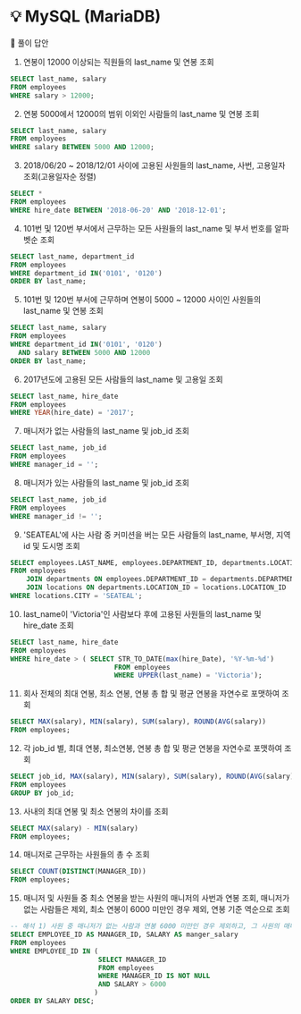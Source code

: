 # 💡 MySQL (MariaDB)

🔑 풀이 답안

1. 연봉이 12000 이상되는 직원들의 last_name 및 연봉 조회

```SQL
SELECT last_name, salary 
FROM employees 
WHERE salary > 12000;
```
2. 연봉 5000에서 12000의 범위 이외인 사람들의 last_name 및 연봉 조회

```SQL
SELECT last_name, salary 
FROM employees 
WHERE salary BETWEEN 5000 AND 12000;
```
3. 2018/06/20 ~ 2018/12/01 사이에 고용된 사원들의 last_name, 사번, 고용일자 조회(고용일자순 정렬)

```SQL
SELECT *
FROM employees
WHERE hire_date BETWEEN '2018-06-20' AND '2018-12-01';
```
4. 101번 및 120번 부서에서 근무하는 모든 사원들의 last_name 및 부서 번호를 알파벳순 조회

```SQL
SELECT last_name, department_id
FROM employees
WHERE department_id IN('0101', '0120')
ORDER BY last_name;
```
5. 101번 및 120번 부서에 근무하며 연봉이 5000 ~ 12000 사이인 사원들의 last_name 및 연봉 조회

```SQL
SELECT last_name, salary
FROM employees
WHERE department_id IN('0101', '0120')
  AND salary BETWEEN 5000 AND 12000 
ORDER BY last_name;
```
6. 2017년도에 고용된 모든 사람들의 last_name 및 고용일 조회

```SQL
SELECT last_name, hire_date
FROM employees
WHERE YEAR(hire_date) = '2017';
```
7. 매니저가 없는 사람들의 last_name 및 job_id 조회

```SQL
SELECT last_name, job_id
FROM employees
WHERE manager_id = '';
```
8. 매니저가 있는 사람들의 last_name 및 job_id 조회

```SQL
SELECT last_name, job_id
FROM employees
WHERE manager_id != '';
```
9. 'SEATEAL'에 사는 사람 중 커미션을 버는 모든 사람들의 last_name, 부서명, 지역 id 및 도시명 조회

```SQL
SELECT employees.LAST_NAME, employees.DEPARTMENT_ID, departments.LOCATION_ID, locations.CITY
FROM employees 
    JOIN departments ON employees.DEPARTMENT_ID = departments.DEPARTMENT_ID
    JOIN locations ON departments.LOCATION_ID = locations.LOCATION_ID
WHERE locations.CITY = 'SEATEAL';
```
10. last_name이 'Victoria'인 사람보다 후에 고용된 사원들의 last_name 및 hire_date 조회

```SQL
SELECT last_name, hire_date
FROM employees
WHERE hire_date > ( SELECT STR_TO_DATE(max(hire_Date), '%Y-%m-%d') 
						  FROM employees
						  WHERE UPPER(last_name) = 'Victoria');
```
11. 회사 전체의 최대 연봉, 최소 연봉, 연봉 총 합 및 평균 연봉을 자연수로 포맷하여 조회

```SQL
SELECT MAX(salary), MIN(salary), SUM(salary), ROUND(AVG(salary))
FROM employees;
```
12. 각 job_id 별, 최대 연봉, 최소연봉, 연봉 총 합 및 평균 연봉을 자연수로 포맷하여 조회

```SQL
SELECT job_id, MAX(salary), MIN(salary), SUM(salary), ROUND(AVG(salary))
FROM employees
GROUP BY job_id;
```
13. 사내의 최대 연봉 및 최소 연봉의 차이를 조회

```SQL
SELECT MAX(salary) - MIN(salary)
FROM employees;
```
14. 매니저로 근무하는 사원들의 총 수 조회

```SQL
SELECT COUNT(DISTINCT(MANAGER_ID))
FROM employees;
```
15. 매니저 및 사원들 중 최소 연봉을 받는 사원의 매니저의 사번과 연봉 조회, 매니저가 없는 사람들은 제외, 최소 연봉이 6000 미만인 경우 제외, 연봉 기준 역순으로 조회

```SQL
-- 해석 1) 사원 중 매니저가 없는 사람과 연봉 6000 미만인 경우 제외하고, 그 사원의 매니저의 사번과 연봉 조회 
SELECT EMPLOYEE_ID AS MANAGER_ID, SALARY AS manger_salary
FROM employees
WHERE EMPLOYEE_ID IN (
                      SELECT MANAGER_ID
                      FROM employees
                      WHERE MANAGER_ID IS NOT NULL
                      AND SALARY > 6000
                     )
ORDER BY SALARY DESC;
```
